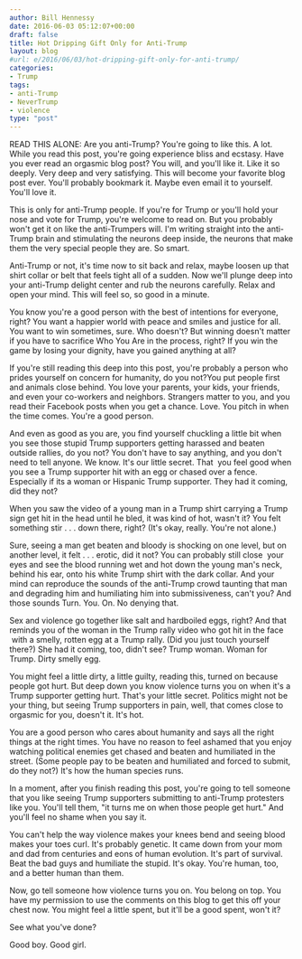 ```yaml
---
author: Bill Hennessy
date: 2016-06-03 05:12:07+00:00
draft: false
title: Hot Dripping Gift Only for Anti-Trump
layout: blog
#url: e/2016/06/03/hot-dripping-gift-only-for-anti-trump/
categories:
- Trump
tags:
- anti-Trump
- NeverTrump
- violence
type: "post"
---
```


READ THIS ALONE: Are you anti-Trump? You're going to like this. A lot. While you read this post, you're going experience bliss and ecstasy. Have you ever read an orgasmic blog post? You will, and you'll like it. Like it so deeply. Very deep and very satisfying. This will become your favorite blog post ever. You'll probably bookmark it. Maybe even email it to yourself. You'll love it.

This is only for anti-Trump people. If you're for Trump or you'll hold your nose and vote for Trump, you're welcome to read on. But you probably won't get it on like the anti-Trumpers will. I'm writing straight into the anti-Trump brain and stimulating the neurons deep inside, the neurons that make them the very special people they are. So smart.

Anti-Trump or not, it's time now to sit back and relax, maybe loosen up that shirt collar or belt that feels tight all of a sudden. Now we'll plunge deep into your anti-Trump delight center and rub the neurons carefully. Relax and open your mind. This will feel so, so good in a minute.

You know you're a good person with the best of intentions for everyone, right? You want a happier world with peace and smiles and justice for all. You want to win sometimes, sure. Who doesn't? But winning doesn't matter if you have to sacrifice Who You Are in the process, right? If you win the game by losing your dignity, have you gained anything at all?

If you're still reading this deep into this post, you're probably a person who prides yourself on concern for humanity, do you not?You put people first and animals close behind. You love your parents, your kids, your friends, and even your co-workers and neighbors. Strangers matter to you, and you read their Facebook posts when you get a chance. Love. You pitch in when the time comes. You're a good person.

And even as good as you are, you find yourself chuckling a little bit when you see those stupid Trump supporters getting harassed and beaten outside rallies, do you not? You don't have to say anything, and you don't need to tell anyone. We know. It's our little secret. That  you feel good when you see a Trump supporter hit with an egg or chased over a fence. Especially if its a woman or Hispanic Trump supporter. They had it coming, did they not?

When you saw the video of a young man in a Trump shirt carrying a Trump sign get hit in the head until he bled, it was kind of hot, wasn't it? You felt something stir . . . down there, right? (It's okay, really. You're not alone.)

Sure, seeing a man get beaten and bloody is shocking on one level, but on another level, it felt . . . erotic, did it not? You can probably still close  your eyes and see the blood running wet and hot down the young man's neck, behind his ear, onto his white Trump shirt with the dark collar. And your mind can reproduce the sounds of the anti-Trump crowd taunting that man and degrading him and humiliating him into submissiveness, can't you? And those sounds Turn. You. On. No denying that.

Sex and violence go together like salt and hardboiled eggs, right? And that reminds you of the woman in the Trump rally video who got hit in the face  with a smelly, rotten egg at a Trump rally. (Did you just touch yourself there?) She had it coming, too, didn't see? Trump woman. Woman for Trump. Dirty smelly egg.

You might feel a little dirty, a little guilty, reading this, turned on because people got hurt. But deep down you know violence turns you on when it's a Trump supporter getting hurt. That's your little secret. Politics might not be your thing, but seeing Trump supporters in pain, well, that comes close to orgasmic for you, doesn't it. It's hot.

You are a good person who cares about humanity and says all the right things at the right times. You have no reason to feel ashamed that you enjoy watching political enemies get chased and beaten and humiliated in the street. (Some people pay to be beaten and humiliated and forced to submit, do they not?) It's how the human species runs.

In a moment, after you finish reading this post, you're going to tell someone that you like seeing Trump supporters submitting to anti-Trump protesters like you. You'll tell them, "it turns me on when those people get hurt." And you'll feel no shame when you say it.

You can't help the way violence makes your knees bend and seeing blood makes your toes curl. It's probably genetic. It came down from your mom and dad from centuries and eons of human evolution. It's part of survival. Beat the bad guys and humiliate the stupid. It's okay. You're human, too, and a better human than them.

Now, go tell someone how violence turns you on. You belong on top. You have my permission to use the comments on this blog to get this off your chest now. You might feel a little spent, but it'll be a good spent, won't it?

See what you've done?

Good boy. Good girl.

